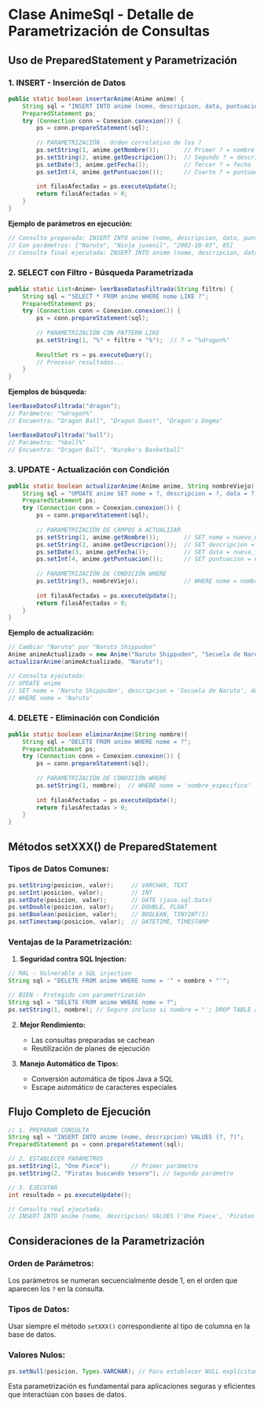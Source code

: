 # Clase AnimeSql - Detalle de Parametrización de Consultas

## Uso de PreparedStatement y Parametrización

### **1. INSERT - Inserción de Datos**

```java
public static boolean insertarAnime(Anime anime) {
    String sql = "INSERT INTO anime (nome, descripcion, data, puntuacion) VALUES (?, ?, ?, ?)";
    PreparedStatement ps;
    try (Connection conn = Conexion.conexion()) {
        ps = conn.prepareStatement(sql);
        
        // PARAMETRIZACIÓN - Orden correlativo de los ?
        ps.setString(1, anime.getNombre());       // Primer ? = nombre
        ps.setString(2, anime.getDescripcion());  // Segundo ? = descripcion  
        ps.setDate(3, anime.getFecha());          // Tercer ? = fecha
        ps.setInt(4, anime.getPuntuacion());      // Cuarto ? = puntuacion
        
        int filasAfectadas = ps.executeUpdate();
        return filasAfectadas > 0;
    }
}
```

**Ejemplo de parámetros en ejecución:**
```java
// Consulta preparada: INSERT INTO anime (nome, descripcion, data, puntuacion) VALUES (?, ?, ?, ?)
// Con parámetros: ["Naruto", "Ninja juvenil", "2002-10-03", 85]
// Consulta final ejecutada: INSERT INTO anime (nome, descripcion, data, puntuacion) VALUES ('Naruto', 'Ninja juvenil', '2002-10-03', 85)
```

### **2. SELECT con Filtro - Búsqueda Parametrizada**

```java
public static List<Anime> leerBaseDatosFiltrada(String filtro) {
    String sql = "SELECT * FROM anime WHERE nome LIKE ?";
    PreparedStatement ps;
    try (Connection conn = Conexion.conexion()) {
        ps = conn.prepareStatement(sql);
        
        // PARAMETRIZACIÓN CON PATTERN LIKE
        ps.setString(1, "%" + filtro + "%");  // ? = "%dragon%"
        
        ResultSet rs = ps.executeQuery();
        // Procesar resultados...
    }
}
```

**Ejemplos de búsqueda:**
```java
leerBaseDatosFiltrada("dragon");
// Parámetro: "%dragon%"
// Encuentra: "Dragon Ball", "Dragon Quest", "Dragon's Dogma"

leerBaseDatosFiltrada("ball");
// Parámetro: "%ball%"
// Encuentra: "Dragon Ball", "Kuroko's Basketball"
```

### **3. UPDATE - Actualización con Condición**

```java
public static boolean actualizarAnime(Anime anime, String nombreViejo) {
    String sql = "UPDATE anime SET nome = ?, descripcion = ?, data = ?, puntuacion = ? WHERE nome = ?";
    PreparedStatement ps;
    try (Connection conn = Conexion.conexion()) {
        ps = conn.prepareStatement(sql);
        
        // PARAMETRIZACIÓN DE CAMPOS A ACTUALIZAR
        ps.setString(1, anime.getNombre());       // SET nome = nuevo_nombre
        ps.setString(2, anime.getDescripcion());  // SET descripcion = nueva_descripcion
        ps.setDate(3, anime.getFecha());          // SET data = nueva_fecha
        ps.setInt(4, anime.getPuntuacion());      // SET puntuacion = nueva_puntuacion
        
        // PARAMETRIZACIÓN DE CONDICIÓN WHERE
        ps.setString(5, nombreViejo);             // WHERE nome = nombre_anterior
        
        int filasAfectadas = ps.executeUpdate();
        return filasAfectadas > 0;
    }
}
```

**Ejemplo de actualización:**
```java
// Cambiar "Naruto" por "Naruto Shippuden"
Anime animeActualizado = new Anime("Naruto Shippuden", "Secuela de Naruto", fecha, 90);
actualizarAnime(animeActualizado, "Naruto");

// Consulta ejecutada:
// UPDATE anime 
// SET nome = 'Naruto Shippuden', descripcion = 'Secuela de Naruto', data = '...', puntuacion = 90 
// WHERE nome = 'Naruto'
```

### **4. DELETE - Eliminación con Condición**

```java
public static boolean eliminarAnime(String nombre){
    String sql = "DELETE FROM anime WHERE nome = ?";
    PreparedStatement ps;
    try (Connection conn = Conexion.conexion()) {
        ps = conn.prepareStatement(sql);
        
        // PARAMETRIZACIÓN DE CONDICIÓN WHERE
        ps.setString(1, nombre);  // WHERE nome = 'nombre_especifico'
        
        int filasAfectadas = ps.executeUpdate();
        return filasAfectadas > 0;
    }
}
```

## Métodos setXXX() de PreparedStatement

### **Tipos de Datos Comunes:**
```java
ps.setString(posicion, valor);     // VARCHAR, TEXT
ps.setInt(posicion, valor);        // INT
ps.setDate(posicion, valor);       // DATE (java.sql.Date)
ps.setDouble(posicion, valor);     // DOUBLE, FLOAT  
ps.setBoolean(posicion, valor);    // BOOLEAN, TINYINT(1)
ps.setTimestamp(posicion, valor);  // DATETIME, TIMESTAMP
```

### **Ventajas de la Parametrización:**

1. **Seguridad contra SQL Injection:**
```java
// MAL - Vulnerable a SQL injection
String sql = "DELETE FROM anime WHERE nome = '" + nombre + "'";

// BIEN - Protegido con parametrización  
String sql = "DELETE FROM anime WHERE nome = ?";
ps.setString(1, nombre); // Seguro incluso si nombre = "'; DROP TABLE anime; --"
```

2. **Mejor Rendimiento:**
    - Las consultas preparadas se cachean
    - Reutilización de planes de ejecución

3. **Manejo Automático de Tipos:**
    - Conversión automática de tipos Java a SQL
    - Escape automático de caracteres especiales

## Flujo Completo de Ejecución

```java
// 1. PREPARAR CONSULTA
String sql = "INSERT INTO anime (nome, descripcion) VALUES (?, ?)";
PreparedStatement ps = conn.prepareStatement(sql);

// 2. ESTABLECER PARÁMETROS
ps.setString(1, "One Piece");      // Primer parámetro
ps.setString(2, "Piratas buscando tesoro"); // Segundo parámetro

// 3. EJECUTAR
int resultado = ps.executeUpdate();

// Consulta real ejecutada:
// INSERT INTO anime (nome, descripcion) VALUES ('One Piece', 'Piratas buscando tesoro')
```

## Consideraciones de la Parametrización

### **Orden de Parámetros:**
Los parámetros se numeran secuencialmente desde 1, en el orden que aparecen los `?` en la consulta.

### **Tipos de Datos:**
Usar siempre el método `setXXX()` correspondiente al tipo de columna en la base de datos.

### **Valores Nulos:**
```java
ps.setNull(posicion, Types.VARCHAR); // Para establecer NULL explícitamente
```

Esta parametrización es fundamental para aplicaciones seguras y eficientes que interactúan con bases de datos.